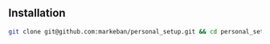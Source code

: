 ## Installation

```bash
git clone git@github.com:markeban/personal_setup.git && cd personal_setup && ./install.md
```